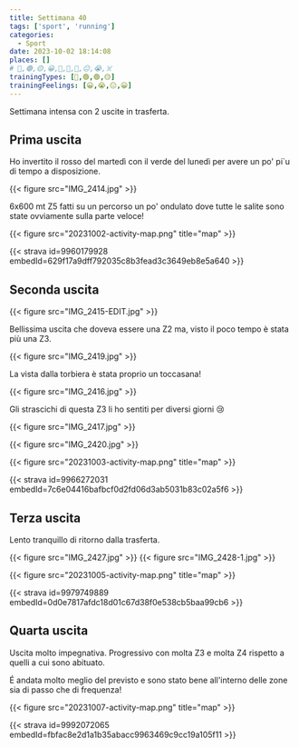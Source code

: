 ```yaml
---
title: Settimana 40
tags: ['sport', 'running']
categories:
  - Sport
date: 2023-10-02 18:14:08
places: []
# 🔴,🟢,🟡,😀,🙁,🫤,🙂,😐,😭,☠️
trainingTypes: [🔴,🟢,🟢,🟡]
trainingFeelings: [😀,😭,😐,😀]
---
```

Settimana intensa con 2 uscite in trasferta.

<!--more--> 


## Prima uscita
Ho invertito il rosso del martedì con il verde del lunedì per avere un po' pi`u di tempo a disposizione.

{{< figure src="IMG_2414.jpg" >}}

6x600 mt Z5 fatti su un percorso un po' ondulato dove tutte le salite sono state ovviamente sulla parte veloce!

{{< figure src="20231002-activity-map.png" title="map" >}}

{{< strava id=9960179928 embedId=629f17a9dff792035c8b3fead3c3649eb8e5a640 >}}

## Seconda uscita

{{< figure src="IMG_2415-EDIT.jpg" >}}

Bellissima uscita che doveva essere una Z2 ma, visto il poco tempo è stata più una Z3. 

{{< figure src="IMG_2419.jpg" >}}

La vista dalla torbiera è stata proprio un toccasana!

{{< figure src="IMG_2416.jpg" >}}

Gli strascichi di questa Z3 li ho sentiti per diversi giorni 😢

{{< figure src="IMG_2417.jpg" >}}

{{< figure src="IMG_2420.jpg" >}}

{{< figure src="20231003-activity-map.png" title="map" >}}

{{< strava id=9966272031 embedId=7c6e04416bafbcf0d2fd06d3ab5031b83c02a5f6 >}}

## Terza uscita

Lento tranquillo di ritorno dalla trasferta.

{{< figure src="IMG_2427.jpg" >}}
{{< figure src="IMG_2428-1.jpg" >}}

{{< figure src="20231005-activity-map.png" title="map" >}}

{{< strava id=9979749889 embedId=0d0e7817afdc18d01c67d38f0e538cb5baa99cb6 >}}

## Quarta uscita

Uscita molto impegnativa. Progressivo con molta Z3 e molta Z4 rispetto a quelli a cui sono abituato.

É andata molto meglio del previsto e sono stato bene all'interno delle zone sia di passo che di frequenza!

{{< figure src="20231007-activity-map.png" title="map" >}}

{{< strava id=9992072065 embedId=fbfac8e2d1a1b35abacc9963469c9cc19a105f11 >}}
